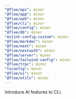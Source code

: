 ```yaml
---
"@floe/api": minor
"@floe/app": minor
"@floe/web": minor
"@floe/cli": minor
"@floe/config": minor
"@floe/db": minor
"eslint-config-custom": minor
"@floe/markdoc": minor
"@floe/next": minor
"@floe/nextauth": minor
"@floe/server": minor
"@floe/tailwind-config": minor
"@floe/trpc": minor
"tsconfig": minor
"@floe/ui": minor
"@floe/utils": minor
---
```


Introduce AI features to CLI.
